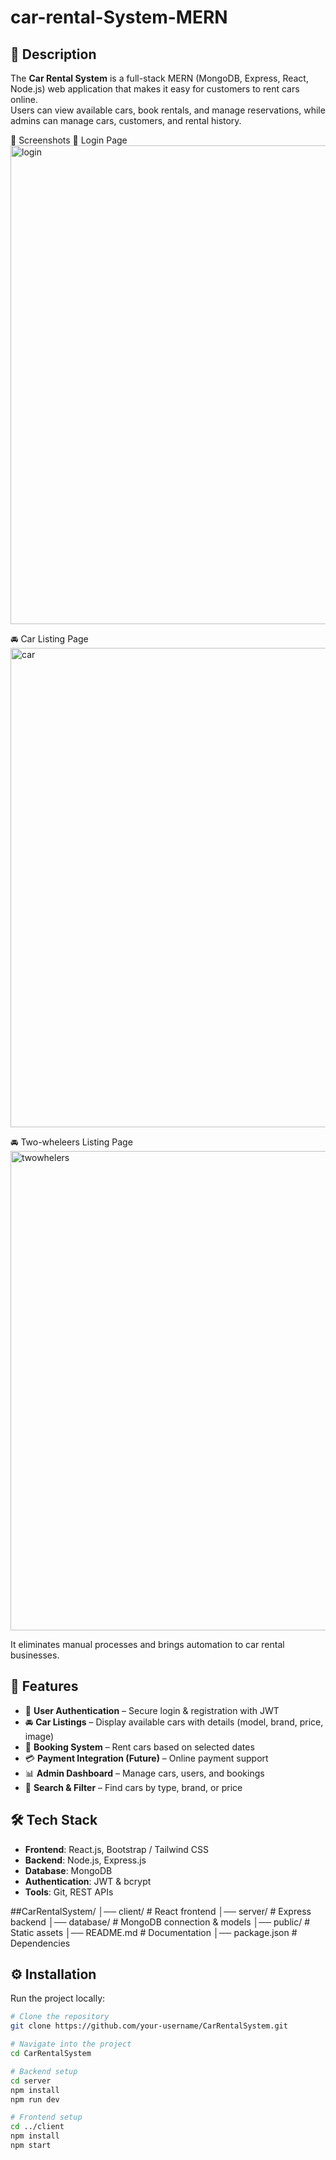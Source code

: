 ﻿# car-rental-System-MERN
 ## 📖 Description
The **Car Rental System** is a full-stack MERN (MongoDB, Express, React, Node.js) web application that makes it easy for customers to rent cars online.  
Users can view available cars, book rentals, and manage reservations, while admins can manage cars, customers, and rental history.  

📸 Screenshots
🔑 Login Page
<img width="1365" height="766" alt="login" src="https://github.com/user-attachments/assets/2f64bba3-05f2-4051-8c19-e13e1487b36c" />

🚘 Car Listing Page
<img width="1365" height="767" alt="car" src="https://github.com/user-attachments/assets/8ca7f015-7cab-4bfa-8821-e51ba808fe66" />

🚘 Two-wheleers Listing Page
<img width="1362" height="767" alt="twowhelers" src="https://github.com/user-attachments/assets/13d7373a-83af-4253-932c-ab72cafc4d97" />


It eliminates manual processes and brings automation to car rental businesses.

## 🚀 Features
- 👤 **User Authentication** – Secure login & registration with JWT
- 🚘 **Car Listings** – Display available cars with details (model, brand, price, image)
- 📅 **Booking System** – Rent cars based on selected dates
- 💳 **Payment Integration (Future)** – Online payment support
- 📊 **Admin Dashboard** – Manage cars, users, and bookings
- 🔎 **Search & Filter** – Find cars by type, brand, or price

## 🛠️ Tech Stack
- **Frontend**: React.js, Bootstrap / Tailwind CSS  
- **Backend**: Node.js, Express.js  
- **Database**: MongoDB  
- **Authentication**: JWT & bcrypt  
- **Tools**: Git, REST APIs
  
##CarRentalSystem/
│── client/ # React frontend
│── server/ # Express backend
│── database/ # MongoDB connection & models
│── public/ # Static assets
│── README.md # Documentation
│── package.json # Dependencies


## ⚙️ Installation
Run the project locally:

```bash
# Clone the repository
git clone https://github.com/your-username/CarRentalSystem.git

# Navigate into the project
cd CarRentalSystem

# Backend setup
cd server
npm install
npm run dev

# Frontend setup
cd ../client
npm install
npm start







